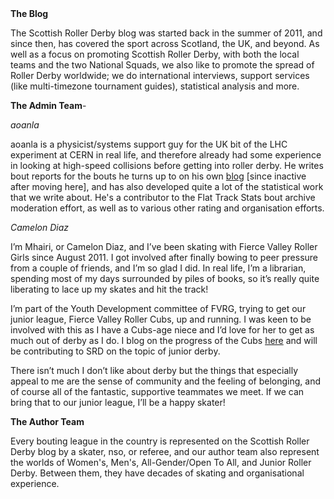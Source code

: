<html><body><strong>The Blog</strong>

The Scottish Roller Derby blog was started back in the summer of 2011, and since then, has covered the sport across Scotland, the UK, and beyond. As well as a focus on promoting Scottish Roller Derby, with both the local teams and the two National Squads, we also like to promote the spread of Roller Derby worldwide; we do international interviews, support services (like multi-timezone tournament guides), statistical analysis and more.

<strong>The Admin Team</strong>-

<em>aoanla</em>

aoanla is a physicist/systems support guy for the UK bit of the LHC experiment at CERN in real life, and therefore already had some experience in looking at high-speed collisions before getting into roller derby. He writes bout reports for the bouts he turns up to on his own <a href="http://aoanla.blogspot.com/">blog</a> [since inactive after moving here], and has also developed quite a lot of the statistical work that we write about. He's a contributor to the Flat Track Stats bout archive moderation effort, as well as to various other rating and organisation efforts.

<em>Camelon Diaz</em>

I’m Mhairi, or Camelon Diaz, and I’ve been skating with Fierce Valley Roller Girls since August 2011. I got involved after finally bowing to peer pressure from a couple of friends, and I’m so glad I did. In real life, I’m a librarian, spending most of my days surrounded by piles of books, so it’s really quite liberating to lace up my skates and hit the track!

I’m part of the Youth Development committee of FVRG, trying to get our junior league, Fierce Valley Roller Cubs, up and running. I was keen to be involved with this as I have a Cubs-age niece and I’d love for her to get as much out of derby as I do. I blog on the progress of the Cubs <a href="http://fiercevalleyrollercubs.blogspot.co.uk/">here</a> and will be contributing to SRD on the topic of junior derby.

There isn’t much I don’t like about derby but the things that especially appeal to me are the sense of community and the feeling of belonging, and of course all of the fantastic, supportive teammates we meet. If we can bring that to our junior league, I’ll be a happy skater!

<strong>The Author Team</strong>

Every bouting league in the country is represented on the Scottish Roller Derby blog by a skater, nso, or referee, and our author team also represent the worlds of Women's, Men's, All-Gender/Open To All, and Junior Roller Derby. Between them, they have decades of skating and organisational experience.</body></html>